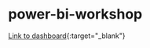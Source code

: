 # power-bi-workshop

[Link to dashboard](https://app.powerbi.com/view?r=eyJrIjoiZDUwMzNjMzgtMThmMy00NTk5LTllOGQtN2YyMWQ5MmEwNTc0IiwidCI6IjEwMWRhNTg3LTE4NDMtNGY1Mi04YjhhLTE3YjA2OWM2NmQzMyIsImMiOjJ9){:target="_blank"}

